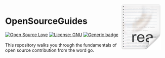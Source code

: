 <img src="icon.png" align="right" />

# OpenSourceGuides
[![Open Source Love](https://badges.frapsoft.com/os/v1/open-source.svg?v=103)](https://github.com/Nehasingh1300/TheOpenSourceGuide)
[![License: GNU](https://img.shields.io/badge/License-GNU-orange.svg)](https://github.com/Nehasingh1300/TheOpenSourceGuide/blob/master/LICENSE)
[![Generic badge](https://img.shields.io/badge/Contributions-All-blue.svg)](https://github.com/Nehasingh1300/TheOpenSourceGuide/graphs/contributors)
<br><br>
This repository walks you through the fundamentals of open source contribution from the word go.
